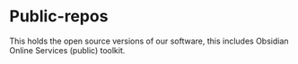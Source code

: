 # Public-repos
This holds the open source versions of our software, this includes Obsidian Online Services (public) toolkit.
